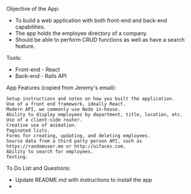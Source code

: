 Objective of the App:
 - To build a web application with both front-end and back-end capabilities. 
 - The app holds the employee directory of a company.
 - Should be able to perform CRUD functions as well as have a search feature. 
 
Tools:
  - Front-end - React 
  - Back-end - Rails API

App Features (copied from Jeremy's email):


    Setup instructions and notes on how you built the application.
    Use of a front end framework, ideally React.
    Modern API, we commonly use Node in-house.
    Ability to display employees by department, title, location, etc.
    Use of a client-side router.
    Creative use of animation.
    Paginated lists.
    Forms for creating, updating, and deleting employees.
    Source data from a third party person API, such as https://randomuser.me or http://uifaces.com.
    Ability to search for employees.
    Testing.


To Do List and Questions:
  - Update README.md with instructions to install the app
  - 